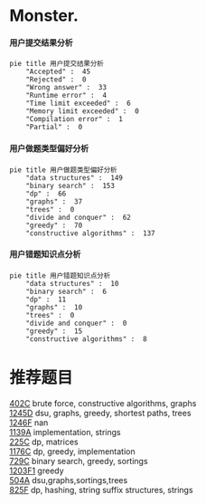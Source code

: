 # Monster.

<!-- tabs:start -->



#### **用户提交结果分析**

```mermaid
pie title 用户提交结果分析
    "Accepted" :  45
    "Rejected" :  0
    "Wrong answer" :  33
    "Runtime error" :  4
    "Time limit exceeded" :  6
    "Memory limit exceeded" :  0
    "Compilation error" :  1
    "Partial" :  0
```

#### **用户做题类型偏好分析**

```mermaid
pie title 用户做题类型偏好分析
    "data structures" :  149
    "binary search" :  153
    "dp" :  66
    "graphs" :  37
    "trees" :  0
    "divide and conquer" :  62
    "greedy" :  70
    "constructive algorithms" :  137
```
#### **用户错题知识点分析**

```mermaid
pie title 用户错题知识点分析
    "data structures" :  10
    "binary search" :  6
    "dp" :  11
    "graphs" :  10
    "trees" :  0
    "divide and conquer" :  0
    "greedy" :  15
    "constructive algorithms" :  8
```



<!-- tabs:end -->
# 推荐题目
[402C](https://codeforces.com/contest/402/problem/C)		brute force,
                        constructive algorithms,
                        graphs		  
[1245D](https://codeforces.com/contest/1245/problem/D)		dsu,
                        graphs,
                        greedy,
                        shortest paths,
                        trees		  
[1246F](https://codeforces.com/contest/1246/problem/F)		nan		  
[1139A](https://codeforces.com/contest/1139/problem/A)		implementation,
                        strings		  
[225C](https://codeforces.com/contest/225/problem/C)		dp,
                        matrices		  
[1176C](https://codeforces.com/contest/1176/problem/C)		dp,
                        greedy,
                        implementation		  
[729C](https://codeforces.com/contest/729/problem/C)		binary search,
                        greedy,
                        sortings		  
[1203F1](https://codeforces.com/contest/1203F/problem/1)		greedy		  
[504A](https://codeforces.com/contest/504/problem/A)		dsu,graphs,sortings,trees		  
[825F](https://codeforces.com/contest/825/problem/F)		dp,
                        hashing,
                        string suffix structures,
                        strings		  
